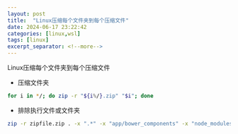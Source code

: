 ```yaml
---
layout: post
title:  "Linux压缩每个文件夹到每个压缩文件"
date: 2024-06-17 23:22:42
categories: [linux,wsl]
tags: [linux]
excerpt_separator: <!--more-->
---
```

Linux压缩每个文件夹到每个压缩文件
<!--more-->

* 压缩文件夹
```bash
for i in */; do zip -r "${i%/}.zip" "$i"; done
```

* 排除执行文件或文件夹
```bash
zip -r zipfile.zip . -x ".*" -x "app/bower_components" -x "node_modules" -x "*.zip" -x "node_modules"
```